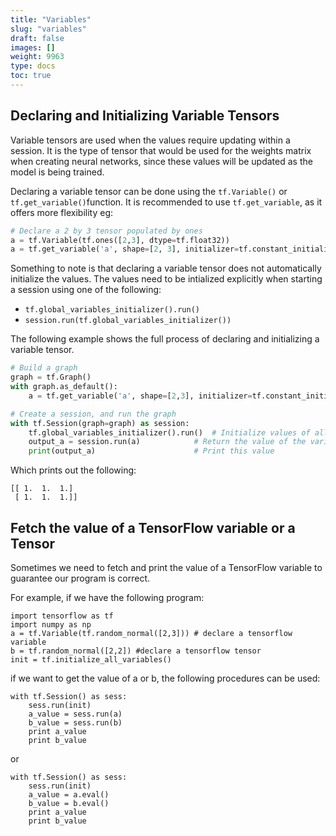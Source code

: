 ```yaml
---
title: "Variables"
slug: "variables"
draft: false
images: []
weight: 9963
type: docs
toc: true
---
```


## Declaring and Initializing Variable Tensors
Variable tensors are used when the values require updating within a session. It is the type of tensor that would be used for the weights matrix when creating neural networks, since these values will be updated as the model is being trained.

Declaring a variable tensor can be done using the `tf.Variable()` or `tf.get_variable()`function. It is recommended to use `tf.get_variable`, as it offers more flexibility eg:

```python
# Declare a 2 by 3 tensor populated by ones
a = tf.Variable(tf.ones([2,3], dtype=tf.float32))
a = tf.get_variable('a', shape=[2, 3], initializer=tf.constant_initializer(1))
```

Something to note is that declaring a variable tensor does not automatically initialize the values. The values need to be intialized explicitly when starting a session using one of the following: 


- `tf.global_variables_initializer().run()`
- `session.run(tf.global_variables_initializer())`


The following example shows the full process of declaring and initializing a variable tensor. 

```python
# Build a graph
graph = tf.Graph()
with graph.as_default():
    a = tf.get_variable('a', shape=[2,3], initializer=tf.constant_initializer(1), dtype=tf.float32))     # Create a variable tensor

# Create a session, and run the graph
with tf.Session(graph=graph) as session:
    tf.global_variables_initializer().run()  # Initialize values of all variable tensors
    output_a = session.run(a)            # Return the value of the variable tensor
    print(output_a)                      # Print this value
```

Which prints out the following:

    [[ 1.  1.  1.]
     [ 1.  1.  1.]]

## Fetch the value of a TensorFlow variable or a Tensor
Sometimes we need to fetch and print the value of a TensorFlow variable to guarantee our program is correct.

For example, if we have the following program:

    import tensorflow as tf
    import numpy as np
    a = tf.Variable(tf.random_normal([2,3])) # declare a tensorflow variable
    b = tf.random_normal([2,2]) #declare a tensorflow tensor
    init = tf.initialize_all_variables()

if we want to get the value of a or b, the following procedures can be used:

    with tf.Session() as sess:
        sess.run(init)
        a_value = sess.run(a)
        b_value = sess.run(b)
        print a_value
        print b_value

or

    with tf.Session() as sess:
        sess.run(init)
        a_value = a.eval()
        b_value = b.eval()
        print a_value
        print b_value

